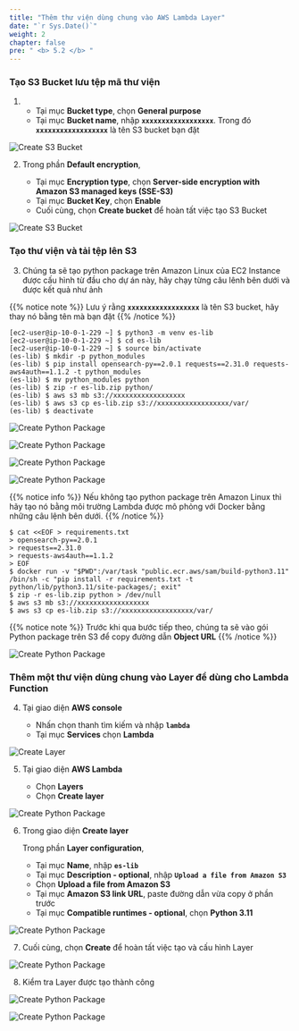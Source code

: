 ```yaml
---
title: "Thêm thư viện dùng chung vào AWS Lambda Layer"
date: "`r Sys.Date()`"
weight: 2
chapter: false
pre: " <b> 5.2 </b> "
---
```


### Tạo S3 Bucket lưu tệp mã thư viện

1.  - Tại mục **Bucket type**, chọn **General purpose**
    - Tại mục **Bucket name**, nhập **`xxxxxxxxxxxxxxxxxx`**. Trong đó **`xxxxxxxxxxxxxxxxxx`** là tên S3 bucket bạn đặt

![Create S3 Bucket](/ws2-bussiness-intelligence-system-aws/images/5.2-IngestRealTimeData/createlayer-0002.png?featherlight=false&width=70pc)

2.  Trong phần **Default encryption**,

    - Tại mục **Encryption type**, chọn **Server-side encryption with Amazon S3 managed keys (SSE-S3)**
    - Tại mục **Bucket Key**, chọn **Enable**
    - Cuối cùng, chọn **Create bucket** để hoàn tất việc tạo S3 Bucket

![Create S3 Bucket](/ws2-bussiness-intelligence-system-aws/images/5.2-IngestRealTimeData/createlayer-0003.png?featherlight=false&width=70pc)

### Tạo thư viện và tải tệp lên S3

3.  Chúng ta sẽ tạo python package trên Amazon Linux của EC2 Instance được cấu hình từ đầu cho dự án này, hãy chạy từng câu lênh bên dưới và được kết quả như ảnh

{{% notice note %}}
Lưu ý rằng **`xxxxxxxxxxxxxxxxxx`** là tên S3 bucket, hãy thay nó bằng tên mà bạn đặt
{{% /notice %}}

```shell script
[ec2-user@ip-10-0-1-229 ~] $ python3 -m venv es-lib
[ec2-user@ip-10-0-1-229 ~] $ cd es-lib
[ec2-user@ip-10-0-1-229 ~] $ source bin/activate
(es-lib) $ mkdir -p python_modules
(es-lib) $ pip install opensearch-py==2.0.1 requests==2.31.0 requests-aws4auth==1.1.2 -t python_modules
(es-lib) $ mv python_modules python
(es-lib) $ zip -r es-lib.zip python/
(es-lib) $ aws s3 mb s3://xxxxxxxxxxxxxxxxxx
(es-lib) $ aws s3 cp es-lib.zip s3://xxxxxxxxxxxxxxxxxx/var/
(es-lib) $ deactivate
```

![Create Python Package](/ws2-bussiness-intelligence-system-aws/images/5.2-IngestRealTimeData/createlayer-0001.png?featherlight=false&width=70pc)

![Create Python Package](/ws2-bussiness-intelligence-system-aws/images/5.2-IngestRealTimeData/createlayer-0004.png?featherlight=false&width=70pc)

![Create Python Package](/ws2-bussiness-intelligence-system-aws/images/5.2-IngestRealTimeData/createlayer-0005.png?featherlight=false&width=70pc)

![Create Python Package](/ws2-bussiness-intelligence-system-aws/images/5.2-IngestRealTimeData/createlayer-0006.png?featherlight=false&width=70pc)

{{% notice info %}}
Nếu không tạo python package trên Amazon Linux thì hãy tạo nó bằng môi trường Lambda được mô phỏng với Docker bằng những câu lệnh bên dưới.
{{% /notice %}}

```shell script
$ cat <<EOF > requirements.txt
> opensearch-py==2.0.1
> requests==2.31.0
> requests-aws4auth==1.1.2
> EOF
$ docker run -v "$PWD":/var/task "public.ecr.aws/sam/build-python3.11" /bin/sh -c "pip install -r requirements.txt -t python/lib/python3.11/site-packages/; exit"
$ zip -r es-lib.zip python > /dev/null
$ aws s3 mb s3://xxxxxxxxxxxxxxxxxx
$ aws s3 cp es-lib.zip s3://xxxxxxxxxxxxxxxxxx/var/
```

{{% notice note %}}
Trước khi qua bước tiếp theo, chúng ta sẽ vào gói Python package trên S3 để copy đường dẫn **Object URL**
{{% /notice %}}

![Create Python Package](/ws2-bussiness-intelligence-system-aws/images/5.2-IngestRealTimeData/createlayer-0009.png?featherlight=false&width=70pc)

### Thêm một thư viện dùng chung vào Layer để dùng cho Lambda Function

4. Tại giao diện **AWS console**

   - Nhấn chọn thanh tìm kiếm và nhập **`lambda`**
   - Tại mục **Services** chọn **Lambda**

![Create Layer](/ws2-bussiness-intelligence-system-aws/images/5.2-IngestRealTimeData/createlayer-0007.png?featherlight=false&width=70pc)

5. Tại giao diện **AWS Lambda**

   - Chọn **Layers**
   - Chọn **Create layer**

![Create Python Package](/ws2-bussiness-intelligence-system-aws/images/5.2-IngestRealTimeData/createlayer-0008.png?featherlight=false&width=70pc)

6. Trong giao diện **Create layer**

   Trong phần **Layer configuration**,

   - Tại mục **Name**, nhập **`es-lib`**
   - Tại mục **Description - optional**, nhập **`Upload a file from Amazon S3`**
   - Chọn **Upload a file from Amazon S3**
   - Tại mục **Amazon S3 link URL**, paste đường dẫn vừa copy ở phần trước
   - Tại mục **Compatible runtimes - optional**, chọn **Python 3.11**

![Create Python Package](/ws2-bussiness-intelligence-system-aws/images/5.2-IngestRealTimeData/createlayer-00010.png?featherlight=false&width=70pc)

7. Cuối cùng, chọn **Create** để hoàn tất việc tạo và cấu hình Layer

![Create Python Package](/ws2-bussiness-intelligence-system-aws/images/5.2-IngestRealTimeData/createlayer-00011.png?featherlight=false&width=70pc)

8. Kiểm tra Layer được tạo thành công

![Create Python Package](/ws2-bussiness-intelligence-system-aws/images/5.2-IngestRealTimeData/createlayer-00012.png?featherlight=false&width=70pc)

![Create Python Package](/ws2-bussiness-intelligence-system-aws/images/5.2-IngestRealTimeData/createlayer-00013.png?featherlight=false&width=70pc)
